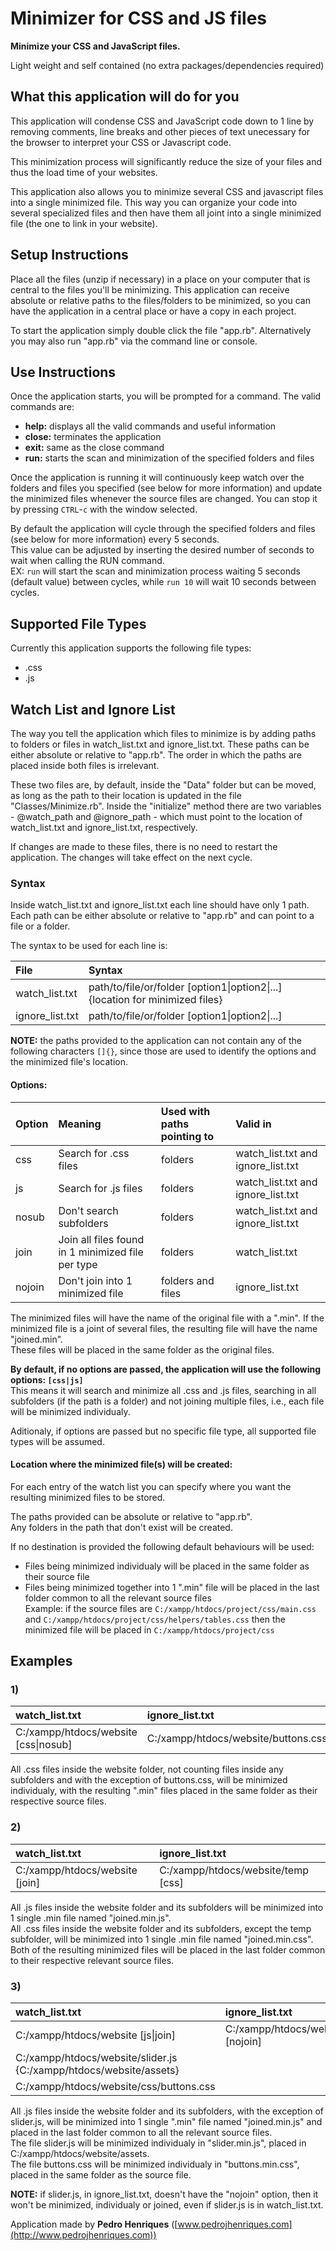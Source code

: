 # Minimizer for CSS and JS files
**Minimize your CSS and JavaScript files.**

Light weight and self contained (no extra packages/dependencies required)

## What this application will do for you
This application will condense CSS and JavaScript code down to 1 line by removing comments, line breaks and other pieces of text unecessary for the browser to interpret your CSS or Javascript code.

This minimization process will significantly reduce the size of your files and thus the load time of your websites.

This application also allows you to minimize several CSS and javascript files into a single minimized file. This way you can organize your code into several specialized files and then have them all joint into a single minimized file (the one to link in your website).

## Setup Instructions
Place all the files (unzip if necessary) in a place on your computer that is central to the files you'll be minimizing.
This application can receive absolute or relative paths to the files/folders to be minimized, so you can have the application in a central place or have a copy in each project.

To start the application simply double click the file "app.rb".
Alternatively you may also run "app.rb" via the command line or console.

## Use Instructions
Once the application starts, you will be prompted for a command.
The valid commands are:
- **help:** displays all the valid commands and useful information
- **close:** terminates the application
- **exit:** same as the close command
- **run:** starts the scan and minimization of the specified folders and files

Once the application is running it will continuously keep watch over the folders and files you specified (see below for more information) and update the minimized files whenever the source files are changed. You can stop it by pressing `CTRL`-`c` with the window selected.

By default the application will cycle through the specified folders and files (see below for more information) every 5 seconds.  
This value can be adjusted by inserting the desired number of seconds to wait when calling the RUN command.  
EX: `run` will start the scan and minimization process waiting 5 seconds (default value) between cycles, while `run 10` will wait 10 seconds between cycles.

## Supported File Types
Currently this application supports the following file types:
- .css
- .js

## Watch List and Ignore List
The way you tell the application which files to minimize is by adding paths to folders or files in watch_list.txt and ignore_list.txt.
These paths can be either absolute or relative to "app.rb".
The order in which the paths are placed inside both files is irrelevant.

These two files are, by default, inside the "Data" folder but can be moved, as long as the path to their location is updated in the file "Classes/Minimize.rb". Inside the "initialize" method there are two variables - @watch_path and @ignore_path - which must point to the location of watch_list.txt and ignore_list.txt, respectively.

If changes are made to these files, there is no need to restart the application. The changes will take effect on the next cycle.

### Syntax
Inside watch_list.txt and ignore_list.txt each line should have only 1 path.
Each path can be either absolute or relative to "app.rb" and can point to a file or a folder.

The syntax to be used for each line is:

File | Syntax
:--- | :---
watch_list.txt | path/to/file/or/folder [option1&#124;option2&#124;...] {location for minimized files}
ignore_list.txt | path/to/file/or/folder [option1&#124;option2&#124;...]

**NOTE:** the paths provided to the application can not contain any of the following characters `[]{}`, since those are used to identify the options and the minimized file's location.

#### Options:

Option | Meaning | Used with paths pointing to | Valid in
:--- | :--- | :--- | :---
css | Search for .css files | folders | watch_list.txt and ignore_list.txt
js | Search for .js files | folders | watch_list.txt and ignore_list.txt
nosub | Don't search subfolders | folders | watch_list.txt and ignore_list.txt
join | Join all files found in 1 minimized file per type | folders | watch_list.txt
nojoin | Don't join into 1 minimized file | folders and files | ignore_list.txt

The minimized files will have the name of the original file with a ".min". If the minimized file is a joint of several files, the resulting file will have the name "joined.min".  
These files will be placed in the same folder as the original files.

**By default, if no options are passed, the application will use the following options: `[css|js]`**  
This means it will search and minimize all .css and .js files, searching in all subfolders (if the path is a folder) and not joining multiple files, i.e., each file will be minimized individualy.

Aditionaly, if options are passed but no specific file type, all supported file types will be assumed.

#### Location where the minimized file(s) will be created:

For each entry of the watch list you can specify where you want the resulting minimized files to be stored.

The paths provided can be absolute or relative to "app.rb".  
Any folders in the path that don't exist will be created.

If no destination is provided the following default behaviours will be used:  
- Files being minimized individualy will be placed in the same folder as their source file
- Files being minimized together into 1 ".min" file will be placed in the last folder common to all the relevant source files  
Example: if the source files are `C:/xampp/htdocs/project/css/main.css` and `C:/xampp/htdocs/project/css/helpers/tables.css` then the minimized file will be placed in `C:/xampp/htdocs/project/css`

## Examples

### 1)
watch_list.txt | ignore_list.txt
:--- | :---
C:/xampp/htdocs/website [css&#124;nosub] | C:/xampp/htdocs/website/buttons.css

All .css files inside the website folder, not counting files inside any subfolders and with the exception of buttons.css, will be minimized individualy, with the resulting ".min" files placed in the same folder as their respective source files.

### 2)
watch_list.txt | ignore_list.txt
:--- | :---
C:/xampp/htdocs/website [join] | C:/xampp/htdocs/website/temp [css]

All .js files inside the website folder and its subfolders will be minimized into 1 single .min file named "joined.min.js".  
All .css files inside the website folder and its subfolders, except the temp subfolder, will be minimized into 1 single .min file named "joined.min.css".  
Both of the resulting minimized files will be placed in the last folder common to their respective relevant source files.

### 3)
watch_list.txt | ignore_list.txt
:--- | :---
C:/xampp/htdocs/website [js&#124;join] | C:/xampp/htdocs/website/slider.js [nojoin]
C:/xampp/htdocs/website/slider.js {C:/xampp/htdocs/website/assets} | 
C:/xampp/htdocs/website/css/buttons.css | 

All .js files inside the website folder and its subfolders, with the exception of slider.js, will be minimized into 1 single ".min" file named "joined.min.js" and placed in the last folder common to all the relevant source files.  
The file slider.js will be minimized individualy in "slider.min.js", placed in C:/xampp/htdocs/website/assets.  
The file buttons.css will be minimized individualy in "buttons.min.css", placed in the same folder as the source file.

**NOTE:** if slider.js, in ignore_list.txt, doesn't have the "nojoin" option, then it won't be minimized, individualy or joined, even if slider.js is in watch_list.txt.

Application made by **Pedro Henriques** ([www.pedrojhenriques.com](http://www.pedrojhenriques.com))